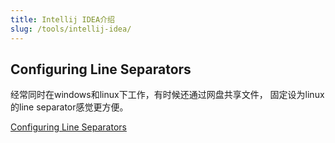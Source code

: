 ```yaml
---
title: Intellij IDEA介绍
slug: /tools/intellij-idea/
---
```


## Configuring Line Separators

经常同时在windows和linux下工作，有时候还通过网盘共享文件，
固定设为linux的line separator感觉更方便。

[Configuring Line Separators](https://www.jetbrains.com/help/idea/configuring-line-endings-and-line-separators.html)
